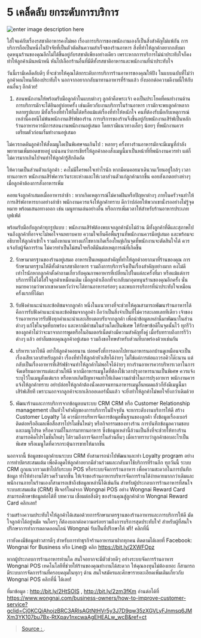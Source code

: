 
5 เคล็ดลับ ยกระดับการบริการ
===

![enter image description here](https://img.wongnai.com/p/1920x0/2019/09/04/e72e657d7b48410fba5e596ffc654a66.jpg)

ใส่ใจแค่กับเรื่องรสชาติอาหารคงไม่พอ เรื่องการบริการของพนักงานเองก็เป็นสิ่งสำคัญไม่แพ้กัน การบริการถือเป็นหนึ่งในปัจจัยที่เป็นตัวตัดสินความสำเร็จของร้านอาหาร สิ่งที่ทำให้ลูกค้าอยากกลับมาอุดหนุนร้านของคุณอีกไม่ได้ขึ้นอยู่กับรสชาติเพียงอย่างเดียว เพราะหากการบริการไม่น่าประทับใจก็คงทำให้ลูกค้าเมินหน้าหนี หันไปเลือกร้านอื่นที่มีดีทั้งรสชาติอาหารและพนักงานที่น่าประทับใจ

วันนี้เรามีเคล็ดลับดีๆ ที่จะช่วยให้คุณได้ยกระดับการบริการร้านอาหารของคุณให้ปัง ในแบบฉบับที่ไม่ว่าลูกค้าคนไหนก็ต้องประทับใจ นอกจากอยากกลับมาทานอาหารที่ร้านแล้ว ยังบอกต่อความดีงามนี้ให้กับคนอื่นๆ อีกด้วย!

1. สอนพนักงานให้พร้อมรับมือลูกค้าในแบบต่างๆ
ลูกค้าคือพระเจ้า คงเป็นประโยคที่คนทำงานด้านการบริการมักจะได้ยินอยู่บ่อยครั้ง เช่นเดียวกับงานบริการในร้านอาหาร เรามักจะพบลูกค้าหลากหลายรูปแบบ มีทั้งเรื่องที่ทำให้ยิ้มได้หรือแม้แต่เรื่องที่ทำให้หนักใจ คนที่ต้องรับมือกับเหตุการณ์เหล่านี้คงหนีไม่พ้นพนักงานเสิร์ฟของร้าน การบริการของร้านจึงขึ้นอยู่กับพนักงานเสิร์ฟเป็นหลัก ร้านอาหารควรมีการสอนงานพนักงานอยู่เสมอ โดยเรามีแนวทางเล็กๆ น้อยๆ ที่พนักงานควรเตรียมตัวก่อนเริ่มทำงานอยู่เสมอ


ไม่ควรกดดันลูกค้าให้สั่งเมนูใดเป็นพิเศษจนเกินไป : หลายๆ ครั้งทางร้านอาหารมักจะมีเมนูที่กำลังพยายามเพิ่มยอดขายอยู่ แน่นอนว่าการเชียร์ให้ลูกค้าลองสั่งเมนูนี้มาเป็นหน้าที่ที่พนักงานควรทำ แต่ก็ไม่ควรมากเกินไปจนทำให้ลูกค้ารู้สึกอึดอัด

ให้ความเป็นส่วนตัวแก่ลูกค้า : คงไม่มีใครพอใจเท่าไรนัก หากมีคนคอยมาเดินวนเวียนอยู่ใกล้ๆ เวลาทานอาหาร พนักงานเสิร์ฟควรเว้นระยะห่างและให้เวลาส่วนตัวแก่ลูกค้ามากขึ้น คอยสังเกตอย่างห่างๆ เมื่อลูกค้าต้องการสั่งอาหารเพิ่ม

คอยแจ้งลูกค้าเสมอเมื่ออาหารล่าช้า : หากเกิดเหตุการณ์ไม่คาดฝันหรือปัญหาต่างๆ ภายในครัวจนทำให้การเสิร์ฟอาหารบางอย่างล่าช้า พนักงานควรแจ้งให้ลูกค้าทราบ ดีกว่าปล่อยให้พวกเขานั่งรออย่างไม่รู้จุดหมาย พร้อมเสนอทางออก เช่น เมนูทานเล่นอย่างอื่น หรือการเพิ่มเวลาให้สำหรับร้านอาหารประเภทบุฟเฟ่ต์

พร้อมรับมือกับลูกค้าทุกรูปแบบ : พนักงานเสิร์ฟต้องพบเจอลูกค้านับไม่ถ้วน มีทั้งลูกค้าที่ดีและสุภาพไปจนถึงลูกค้าที่อาจจะไม่พอใจจนหยาบคาย ความใจเย็นคือพื้นฐานที่พนักงานควรมีอยู่เสมอ และพร้อมจะอธิบายให้ลูกค้าเข้าใจ รวมถึงหาแนวทางแก้ไขหากเกิดเรื่องใหญ่เกินจุดที่พนักงานจะตัดสินใจได้ ควรแจ้งกับผู้จัดการร้าน ไม่ควรทำเป็นไม่สนใจหรือตีมึนต่อเหตุการณ์ที่เกิดขึ้น

2. รักษามาตรฐานของร้านอยู่เสมอ
อาหารเป็นเหตุผลสำคัญที่ทำให้ลูกค้าอยากมาที่ร้านของคุณ การรักษามาตรฐานให้ดีทั้งด้านรสชาติอาหาร รวมถึงการบริการจึงเป็นเรื่องสำคัญอย่างมาก คงไม่ดีเท่าไรนักหากลูกค้าตั้งคำถามเกี่ยวกับคุณภาพอาหารที่เปลี่ยนไปในแต่ละครั้งที่มา หรือแม้แต่การบริการที่ไม่ได้ใส่ใจลูกค้าเหมือนเดิม เมื่อลูกค้าเลือกที่จะกลับมาอุดหนุนร้านของคุณอีกครั้ง นั่นหมายความว่าพวกเขาคาดหวังว่าจะได้ทานอาหารอร่อยๆ และพบการบริการที่น่าประทับใจเหมือนครั้งแรกที่ได้มา


3. รับฟังคำแนะนำและข้อติชมจากลูกค้า
หนึ่งในแนวทางที่จะช่วยให้คุณสามารถพัฒนาร้านอาหารได้ คือการรับฟังคำแนะนำและข้อติชมจากลูกค้า ถือว่าเป็นสิ่งจำเป็นที่ไม่ควรละเลยเลยทีเดียว เจ้าของร้านอาหารควรรับฟังทุกคำแนะนำและเสียงตอบรับจากลูกค้า เพื่อนำข้อมูลเหล่านี้มาพัฒนาในส่วนต่างๆ แก้ไขในจุดที่บกพร่อง และหากมีคำชมในส่วนใดเป็นพิเศษ ให้รักษาข้อดีในจุดนั้นไว้ ทุกรีวิวของลูกค้าไม่ว่าจะมาจากการพูดหรือในอินเตอร์เน็ตต่างมีความสำคัญทั้งคู่ เมื่อรับทราบถึงการรีวิวต่างๆ แล้ว อย่าลืมขอบคุณลูกค้าอยู่เสมอ รวมถึงขอโทษสำหรับส่วนที่บกพร่องด้วยเช่นกัน


4. บริหารเวลาให้ดี อย่าให้ลูกค้าคอยนาน
บ่อยครั้งที่การออกไปทานอาหารนอกบ้านดูเหมือนจะเป็นเรื่องเสียเวลาสำหรับลูกค้า เรื่องที่ทำให้ลูกค้าหัวเสียได้ง่ายๆ ไม่ใช่แค่การต่อแถวรอคิวโต๊ะนาน แต่กลับเป็นเรื่องอาหารที่เสิร์ฟช้าจนทำให้ลูกค้าไม่พอใจได้ง่ายๆ ทางร้านอาหารควรบริหารเวลาในการจัดเตรียมอาหารแต่ละส่วนให้ดี หากมีอาหารเมนูใดที่ต้องใช้เวลาปรุงอาหารนานเป็นพิเศษ ควรแจ้งระบุไว้ในเมนูตั้งแต่แรก หรือหากเกิดปัญหาจนทำให้เกิดความล่าช้าในการปรุงอาหาร พนักงานควรแจ้งให้ลูกค้าทราบ อย่าปล่อยให้ลูกค้าต้องนั่งคอยจนทานอาหารเมนูอื่นหมดแล้วก็ยังมีเมนูนี้มาเสิร์ฟเสียที เพราะนอกจากลูกค้าจะยกเลิกออเดอร์นั้นแล้ว จะยิ่งทำให้ลูกค้าไม่พอใจยิ่งกว่าเดิมด้วย


5. พัฒนาร้านและการบริการจากข้อมูลบนระบบ CRM
CRM หรือ Customer Relationship management เป็นหัวใจสำคัญของการบริการในปัจจุบัน จะยกระดับงานบริการให้ดี สร้าง Customer Loyalty ได้ ควรมีการบริหารจัดการข้อมูลพื้นฐานของลูกค้า ทั้งข้อมูลเรื่องเบอร์ติดต่อหรืออีเมลเพื่อสื่อสารโปรโมชั่นใหม่ๆ หรือกิจกรรมของทางร้าน การบันทึกข้อมูลความชอบและเมนูโปรด หรือความถี่ในการมาทานอาหาร ซึ่งข้อมูลเหล่านี้ล้วนเป็นสิ่งที่จะช่วยให้ทางร้านสามารถคิดโปรโมชั่นใหม่ๆ ได้รวมถึงการจัดการในส่วนอื่นๆ เมื่อเราทราบว่าลูกค้าชอบอะไรเป็นพิเศษ หรือเมนูใดที่ควรกระตุ้นการขายให้มากขึ้น


นอกจากนี้ ข้อมูลของลูกค้าบนระบบ CRM ยังสามารถนำไปพัฒนาและทำ Loyalty program อย่างการทำบัตรสะสมแต้ม เพื่อดึงดูดให้ลูกค้าอยากมีส่วนร่วมและกลับมาใช้บริการที่ร้านอีก ทุกวันนี้ ระบบ CRM ถูกผนวกรวมเข้าไปกับระบบ POS หรือระบบจัดการร้านอาหาร เพื่อความสะดวกในการบันทึกข้อมูล ทำให้ทำงานได้รวดเร็วมากขึ้น ให้เจ้าของร้านอาหารบริหารจัดการร้านได้ง่ายดายมากกว่าเดิมและพนักงานภายในร้านเองก็สามารถเข้าถึงข้อมูลเหล่านี้ได้เช่นกัน สำหรับผู้ประกอบการร้านอาหารที่สนใจระบบสะสมแต้ม (CRM) ฟีเจอร์ใหม่จาก Wongnai POS อย่าง Wongnai Reward Card สามารถศึกษาข้อมูลต่อได้ที่ บทความ เชื่อมต่อสิ่งดีๆ ของร้านคุณสู่ลูกค้าด้วย Wongnai Reward Card คลิกเลย!

ร่วมสร้างความประทับใจให้ลูกค้าได้เสมอด้วยการรักษามาตรฐานของร้านอาหารและการบริการให้ดี มัดใจลูกค้าได้อยู่หมัด จนใครๆ ก็ต้องบอกต่อความอร่อยรวมถึงการบริการสุดประทับใจ! สำหรับผู้ที่สนใจปรึกษาการทำการตลาดออนไลน์ Wongnai รับเป็นที่ปรึกษาให้ ฟรี! คลิกที่นี่

เรายังคงมีข้อมูลข่าวสารดีๆ สำหรับการทำธุรกิจร้านอาหารมาฝากทุกคน ติดตามได้เลยที่ Facebook: Wongnai for Business หรือ Line@ คลิก https://bit.ly/2XWFOpz

หากผู้ประกอบการร้านอาหารท่านใด สนใจอยากจะมีตัวช่วยดีๆ อย่างระบบจัดการร้านอาหาร Wongnai POS เทคโนโลยีที่ช่วยให้ร้านของคุณทำงานได้สะดวก ให้คุณลงทุนไม่ต้องเยอะ ก็สามารถมีระบบการจัดการร้านที่ครอบคลุมในทุกๆ ด้าน สนใจสมัครและศึกษารายละเอียดเพิ่มเติมเกี่ยวกับ Wongnai POS คลิกที่นี่ ได้เลย!

ที่มาข้อมูล : http://bit.ly/2HtSOIS , http://bit.ly/2zm3fKm อ่านต่อได้ที่ https://www.wongnai.com/business-owners/how-to-improve-customer-service?gclid=Cj0KCQiAhojzBRC3ARIsAGtNtHVr5y3J7D9qw35zXGVLyFJnmsq6JMXm3YK107bu7Bx-RtXpav1nxcwaAgEHEALw_wcB&ref=ct

> [Source : ](https://www.wongnai.com/business-owners/how-to-improve-customer-service?gclid=Cj0KCQiAhojzBRC3ARIsAGtNtHVr5y3J7D9qw35zXGVLyFJnmsq6JMXm3YK107bu7Bx-RtXpav1nxcwaAgEHEALw_wcB).
<!--stackedit_data:
eyJoaXN0b3J5IjpbMTM2NTQyODY0Ml19
-->